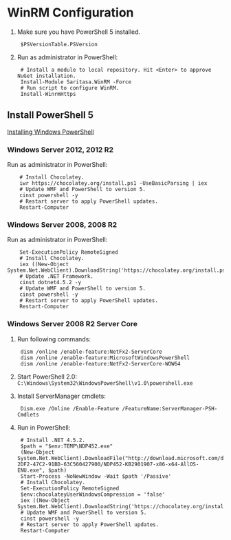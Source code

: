 # WinRM Configuration

1. Make sure you have PowerShell 5 installed.

        $PSVersionTable.PSVersion

2. Run as administrator in PowerShell:

        # Install a module to local repository. Hit <Enter> to approve NuGet installation.
        Install-Module Saritasa.WinRM -Force
        # Run script to configure WinRM.
        Install-WinrmHttps

## Install PowerShell 5

[Installing Windows PowerShell](https://msdn.microsoft.com/en-us/powershell/scripting/setup/installing-windows-powershell)

### Windows Server 2012, 2012 R2

Run as administrator in PowerShell:

        # Install Chocolatey.
        iwr https://chocolatey.org/install.ps1 -UseBasicParsing | iex
        # Update WMF and PowerShell to version 5.
        cinst powershell -y
        # Restart server to apply PowerShell updates.
        Restart-Computer

### Windows Server 2008, 2008 R2

Run as administrator in PowerShell:

        Set-ExecutionPolicy RemoteSigned
        # Install Chocolatey.
        iex ((New-Object System.Net.WebClient).DownloadString('https://chocolatey.org/install.ps1'))
        # Update .NET Framework.
        cinst dotnet4.5.2 -y
        # Update WMF and PowerShell to version 5.
        cinst powershell -y
        # Restart server to apply PowerShell updates.
        Restart-Computer

### Windows Server 2008 R2 Server Core

1. Run following commands:

        dism /online /enable-feature:NetFx2-ServerCore
        dism /online /enable-feature:MicrosoftWindowsPowerShell
        dism /online /enable-feature:NetFx2-ServerCore-WOW64

2. Start PowerShell 2.0: `C:\Windows\System32\WindowsPowerShell\v1.0\powershell.exe`

3. Install ServerManager cmdlets:

        Dism.exe /Online /Enable-Feature /FeatureName:ServerManager-PSH-Cmdlets

3. Run in PowerShell:

        # Install .NET 4.5.2.
        $path = "$env:TEMP\NDP452.exe"
        (New-Object System.Net.WebClient).DownloadFile("http://download.microsoft.com/download/E/2/1/E21644B5-2DF2-47C2-91BD-63C560427900/NDP452-KB2901907-x86-x64-AllOS-ENU.exe", $path)
        Start-Process -NoNewWindow -Wait $path '/Passive'
        # Install Chocolatey.
        Set-ExecutionPolicy RemoteSigned
        $env:chocolateyUserWindowsCompression = 'false'
        iex ((New-Object System.Net.WebClient).DownloadString('https://chocolatey.org/install.ps1'))
        # Update WMF and PowerShell to version 5.
        cinst powershell -y
        # Restart server to apply PowerShell updates.
        Restart-Computer
